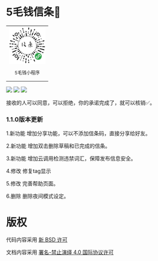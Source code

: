 # 5毛钱信条🚩

<table>
  <tbody>
    <tr>
      <td align="center" valign="middle">
         <img class="QR-img" style="height: 100px; width:100px"  
         src="./images/Creed.jpg" alt="5毛钱小程序">
        <p style="font-size:12px;">5毛钱小程序</p>
      </td>
    </tr>
  </tbody>
</table>

<div align="left">

![](https://img.shields.io/badge/-javascript-brightgreen)
![](https://img.shields.io/badge/-%E4%BA%91%E5%BC%80%E5%8F%91-orange)
![](https://img.shields.io/badge/-waterbang-yellow)

</div>
接收的人可以同意，可以拒绝，你的承诺完成了，就可以核销✅。

### 1.1.0版本更新

1.新功能   增加分享功能，可以不添加信条码，直接分享给好友。

2.新功能   增加双击删除草稿和已完成的信条。

3.新功能   增加云调用检测违禁词汇，保障发布信息安全。

4.修改     修复tag显示

5.修改     完善帮助页面。

6.删除     删除夜间模式设定。

# 版权
代码内容采用 [新 BSD 许可](LICENSE)

文档内容采用 [署名-禁止演绎 4.0 国际协议许可](https://creativecommons.org/licenses/by-nd/4.0/deed.zh)
